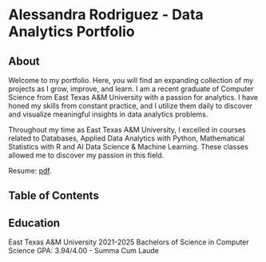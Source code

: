 # Alessandra Rodriguez - Data Analytics Portfolio
## About
Welcome to my portfolio. Here, you will find an expanding collection of my projects as I grow, improve, and learn.
I am a recent graduate of Computer Science from East Texas A&M University with a passion for analytics. I have honed my skills
from constant practice, and I utilize them daily to discover and visualize meaningful insights in data analytics problems.

Throughout my time as East Texas A&M University, I excelled in courses related to Databases, Applied Data Analytics with Python,
Mathematical Statistics with R and AI Data Science & Machine Learning. These classes allowed me to discover my passion in this field.

Resume: [pdf](https://github.com/alessandra-rodriguez17/Data-Analytics-Portfolio/blob/main/AlessandraRodriguezResume.pdf).

## Table of Contents


## Education
East Texas A&M University 2021-2025
Bachelors of Science in Computer Science
GPA: 3.94/4.00 - Summa Cum Laude
